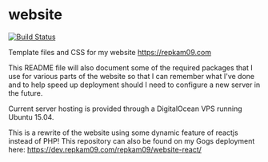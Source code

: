 website
=======

[![Build Status](https://travis-ci.org/repkam09/website-react.svg?branch=master)](https://travis-ci.org/repkam09/website-react)

Template files and CSS for my website https://repkam09.com


This README file will also document some of the required packages that I use for various parts of the website so that I can remember what I've done and to help speed up deployment should I need to configure a new server in the future.


Current server hosting is provided through a DigitalOcean VPS running Ubuntu 15.04.

This is a rewrite of the website using some dynamic feature of reactjs instead of PHP!
This repository can also be found on my Gogs deployment here: https://dev.repkam09.com/repkam09/website-react/
